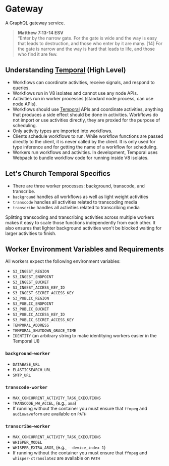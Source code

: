 # Gateway

A GraphQL gateway service.

> **Matthew 7:13-14 ESV**  
> “Enter by the narrow gate. For the gate is wide and the way is easy that leads to destruction, and those who enter by it are many. [14] For the gate is narrow and the way is hard that leads to life, and those who find it are few.

## Understanding [Temporal] (High Level)

- Workflows can coordinate activities, receive signals, and respond to queries.
- Workflows run in V8 isolates and cannot use any node APIs.
- Activities run in worker processes (standard node process, can use node APIs).
- Workflows should use [Temporal] APIs and coordinate activities, anything that
  produces a side effect should be done in activities. Workflows do not import
  or use activities directly, they are proxied for the purpose of scheduling.
- Only activity types are imported into workflows.
- Clients schedule workflows to run. While workflow functions are passed
  directly to the client, it is never called by the client. It is only used for
  type inference and for getting the name of a workflow for scheduling.
- Workers run workflows and activities. In development, Temporal uses Webpack
  to bundle workflow code for running inside V8 isolates.

## Let's Church Temporal Specifics

- There are three worker processes: background, transcode, and transcribe.
- `background` handles all workflows as well as light weight activities
- `transcode` handles all activities related to transcoding media
- `transcribe` handles all activities related to transcribing media

Splitting transcoding and transcribing activities across multiple workers makes it easy to scale those functions
independently from each other. It also ensures that lighter background activities won't be blocked waiting for larger
activities to finish.

## Worker Environment Variables and Requirements

All workers expect the following environment variables:

- `S3_INGEST_REGION`
- `S3_INGEST_ENDPOINT`
- `S3_INGEST_BUCKET`
- `S3_INGEST_ACCESS_KEY_ID`
- `S3_INGEST_SECRET_ACCESS_KEY`
- `S3_PUBLIC_REGION`
- `S3_PUBLIC_ENDPOINT`
- `S3_PUBLIC_BUCKET`
- `S3_PUBLIC_ACCESS_KEY_ID`
- `S3_PUBLIC_SECRET_ACCESS_KEY`
- `TEMPORAL_ADDRESS`
- `TEMPORAL_SHUTDOWN_GRACE_TIME`
- `IDENTITY` (an arbitrary string to make identitying workers easier in the Temporal UI)

### `background-worker`

- `DATABASE_URL`
- `ELASTICSEARCH_URL`
- `SMTP_URL`

### `transcode-worker`

- `MAX_CONCURRENT_ACTIVITY_TASK_EXECUTIONS`
- `TRANSCODE_HW_ACCEL`, (e.g., `ama`)
- If running without the container you must ensure that `ffmpeg` and `audiowaveform` are available on `PATH`

### `transcribe-worker`

- `MAX_CONCURRENT_ACTIVITY_TASK_EXECUTIONS`
- `WHISPER_MODEL`
- `WHISPER_EXTRA_ARGS`, (e.g., `--device_index 1`)
- If running without the container you must ensure that `ffmpeg` and `whisper-ctranslate2` are available on `PATH`

[Temporal]: https://temporal.io 'Less plumbing, more coding'
